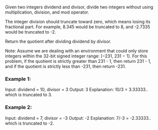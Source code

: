 Given two integers dividend and divisor, divide two integers without using multiplication, division, and mod operator.


The integer division should truncate toward zero, which means losing its fractional part. For example, 8.345 would be truncated to 8, and -2.7335 would be truncated to -2.


Return the quotient after dividing dividend by divisor.


Note: Assume we are dealing with an environment that could only store integers within the 32-bit signed integer range: [−231, 231 − 1]. For this problem, if the quotient is strictly greater than 231 - 1, then return 231 - 1, and if the quotient is strictly less than -231, then return -231.

### Example 1:

Input: dividend = 10, divisor = 3
Output: 3
Explanation: 10/3 = 3.33333.. which is truncated to 3.


### Example 2:

Input: dividend = 7, divisor = -3
Output: -2
Explanation: 7/-3 = -2.33333.. which is truncated to -2.
 


